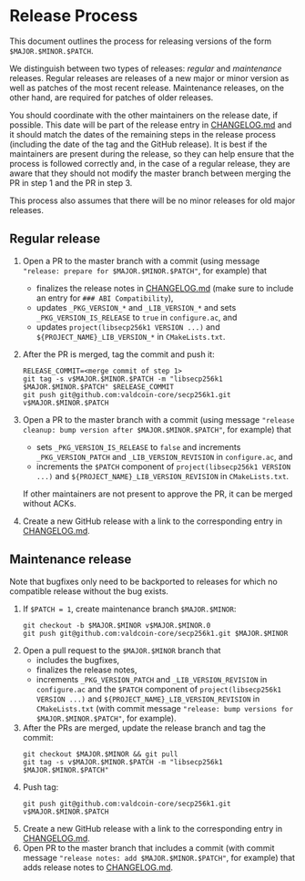 # Release Process

This document outlines the process for releasing versions of the form `$MAJOR.$MINOR.$PATCH`.

We distinguish between two types of releases: *regular* and *maintenance* releases.
Regular releases are releases of a new major or minor version as well as patches of the most recent release.
Maintenance releases, on the other hand, are required for patches of older releases.

You should coordinate with the other maintainers on the release date, if possible.
This date will be part of the release entry in [CHANGELOG.md](../CHANGELOG.md) and it should match the dates of the remaining steps in the release process (including the date of the tag and the GitHub release).
It is best if the maintainers are present during the release, so they can help ensure that the process is followed correctly and, in the case of a regular release, they are aware that they should not modify the master branch between merging the PR in step 1 and the PR in step 3.

This process also assumes that there will be no minor releases for old major releases.

## Regular release

1. Open a PR to the master branch with a commit (using message `"release: prepare for $MAJOR.$MINOR.$PATCH"`, for example) that
   * finalizes the release notes in [CHANGELOG.md](../CHANGELOG.md) (make sure to include an entry for `### ABI Compatibility`),
   * updates `_PKG_VERSION_*` and `_LIB_VERSION_*` and sets `_PKG_VERSION_IS_RELEASE` to `true` in `configure.ac`, and
   * updates `project(libsecp256k1 VERSION ...)` and `${PROJECT_NAME}_LIB_VERSION_*` in `CMakeLists.txt`.
2. After the PR is merged, tag the commit and push it:
   ```
   RELEASE_COMMIT=<merge commit of step 1>
   git tag -s v$MAJOR.$MINOR.$PATCH -m "libsecp256k1 $MAJOR.$MINOR.$PATCH" $RELEASE_COMMIT
   git push git@github.com:valdcoin-core/secp256k1.git v$MAJOR.$MINOR.$PATCH
   ```
3. Open a PR to the master branch with a commit (using message `"release cleanup: bump version after $MAJOR.$MINOR.$PATCH"`, for example) that
   * sets `_PKG_VERSION_IS_RELEASE` to `false` and increments `_PKG_VERSION_PATCH` and `_LIB_VERSION_REVISION` in `configure.ac`, and
   * increments the `$PATCH` component of `project(libsecp256k1 VERSION ...)` and `${PROJECT_NAME}_LIB_VERSION_REVISION` in `CMakeLists.txt`.

   If other maintainers are not present to approve the PR, it can be merged without ACKs.
4. Create a new GitHub release with a link to the corresponding entry in [CHANGELOG.md](../CHANGELOG.md).

## Maintenance release

Note that bugfixes only need to be backported to releases for which no compatible release without the bug exists.

1. If `$PATCH = 1`, create maintenance branch `$MAJOR.$MINOR`:
   ```
   git checkout -b $MAJOR.$MINOR v$MAJOR.$MINOR.0
   git push git@github.com:valdcoin-core/secp256k1.git $MAJOR.$MINOR
   ```
2. Open a pull request to the `$MAJOR.$MINOR` branch that
   * includes the bugfixes,
   * finalizes the release notes,
   * increments `_PKG_VERSION_PATCH` and `_LIB_VERSION_REVISION` in `configure.ac`
     and the `$PATCH` component of `project(libsecp256k1 VERSION ...)` and `${PROJECT_NAME}_LIB_VERSION_REVISION` in `CMakeLists.txt`
     (with commit message `"release: bump versions for $MAJOR.$MINOR.$PATCH"`, for example).
3. After the PRs are merged, update the release branch and tag the commit:
   ```
   git checkout $MAJOR.$MINOR && git pull
   git tag -s v$MAJOR.$MINOR.$PATCH -m "libsecp256k1 $MAJOR.$MINOR.$PATCH"
   ```
4. Push tag:
   ```
   git push git@github.com:valdcoin-core/secp256k1.git v$MAJOR.$MINOR.$PATCH
   ```
5. Create a new GitHub release with a link to the corresponding entry in [CHANGELOG.md](../CHANGELOG.md).
6. Open PR to the master branch that includes a commit (with commit message `"release notes: add $MAJOR.$MINOR.$PATCH"`, for example) that adds release notes to [CHANGELOG.md](../CHANGELOG.md).
